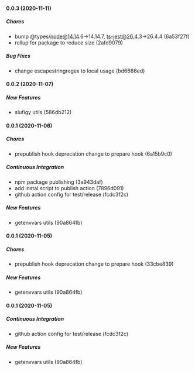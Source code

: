 #### 0.0.3 (2020-11-11)

##### Chores

- bump @types/node@14.14.6->14.14.7, ts-jest@26.4.3->26.4.4 (6a53f27f)
- rollup for package to reduce size (2afd9079)

##### Bug Fixes

- change escapestringregex to local usage (bd6666ed)

#### 0.0.2 (2020-11-07)

##### New Features

- slufigy utils (586db212)

#### 0.0.1 (2020-11-06)

##### Chores

- prepublish hook deprecation change to prepare hook (6a15b9c0)

##### Continuous Integration

- npm package publishing (3a943daf)
- add instal script to publish action (7896d091)
- github action config for test/release (fcdc3f2c)

##### New Features

- getenvvars utils (90a864fb)

#### 0.0.1 (2020-11-05)

##### Chores

- prepublish hook deprecation change to prepare hook (33cbe839)

##### New Features

- getenvvars utils (90a864fb)

#### 0.0.1 (2020-11-05)

##### Continuous Integration

- github action config for test/release (fcdc3f2c)

##### New Features

- getenvvars utils (90a864fb)
